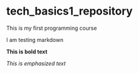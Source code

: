 # tech_basics1_repository
This is my first programming course 

I am testing markdown 

**This is bold text**

*This is emphasized text*


